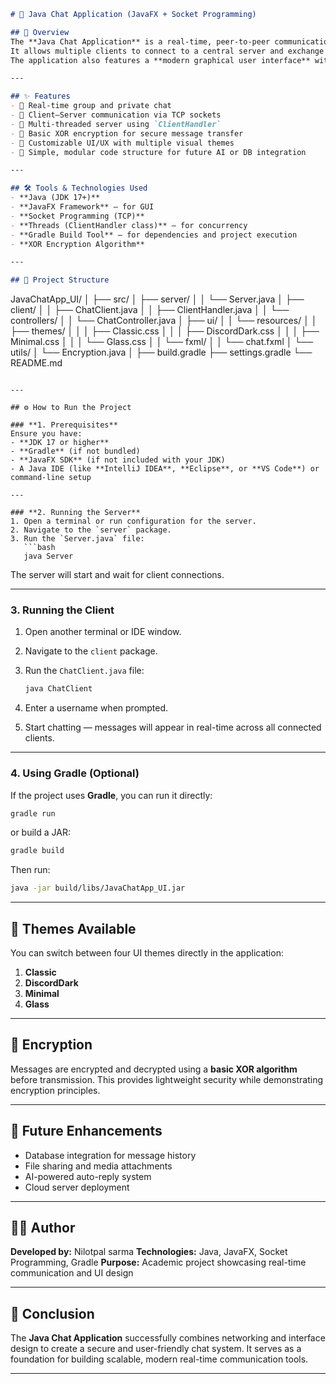 
```markdown
# 💬 Java Chat Application (JavaFX + Socket Programming)

## 📘 Overview
The **Java Chat Application** is a real-time, peer-to-peer communication system built using **Java, JavaFX, and Socket Programming**.  
It allows multiple clients to connect to a central server and exchange messages instantly through both **group** and **private chat** modes.  
The application also features a **modern graphical user interface** with multiple themes and basic message encryption for secure communication.

---

## ✨ Features
- 🔹 Real-time group and private chat  
- 🔹 Client–Server communication via TCP sockets  
- 🔹 Multi-threaded server using `ClientHandler`  
- 🔹 Basic XOR encryption for secure message transfer  
- 🔹 Customizable UI/UX with multiple visual themes  
- 🔹 Simple, modular code structure for future AI or DB integration  

---

## 🛠️ Tools & Technologies Used
- **Java (JDK 17+)**
- **JavaFX Framework** – for GUI
- **Socket Programming (TCP)**
- **Threads (ClientHandler class)** – for concurrency
- **Gradle Build Tool** – for dependencies and project execution
- **XOR Encryption Algorithm**

---

## 🧩 Project Structure
```

JavaChatApp_UI/
│
├── src/
│   ├── server/
│   │   └── Server.java
│   ├── client/
│   │   ├── ChatClient.java
│   │   ├── ClientHandler.java
│   │   └── controllers/
│   │       └── ChatController.java
│   ├── ui/
│   │   └── resources/
│   │       ├── themes/
│   │       │   ├── Classic.css
│   │       │   ├── DiscordDark.css
│   │       │   ├── Minimal.css
│   │       │   └── Glass.css
│   │       └── fxml/
│   │           └── chat.fxml
│   └── utils/
│       └── Encryption.java
│
├── build.gradle
├── settings.gradle
└── README.md

````

---

## ⚙️ How to Run the Project

### **1. Prerequisites**
Ensure you have:
- **JDK 17 or higher**
- **Gradle** (if not bundled)
- **JavaFX SDK** (if not included with your JDK)
- A Java IDE (like **IntelliJ IDEA**, **Eclipse**, or **VS Code**) or command-line setup

---

### **2. Running the Server**
1. Open a terminal or run configuration for the server.
2. Navigate to the `server` package.
3. Run the `Server.java` file:
   ```bash
   java Server
````

The server will start and wait for client connections.

---

### **3. Running the Client**

1. Open another terminal or IDE window.
2. Navigate to the `client` package.
3. Run the `ChatClient.java` file:

   ```bash
   java ChatClient
   ```
4. Enter a username when prompted.
5. Start chatting — messages will appear in real-time across all connected clients.

---

### **4. Using Gradle (Optional)**

If the project uses **Gradle**, you can run it directly:

```bash
gradle run
```

or build a JAR:

```bash
gradle build
```

Then run:

```bash
java -jar build/libs/JavaChatApp_UI.jar
```

---

## 🎨 Themes Available

You can switch between four UI themes directly in the application:

1. **Classic**
2. **DiscordDark**
3. **Minimal**
4. **Glass**

---

## 🔐 Encryption

Messages are encrypted and decrypted using a **basic XOR algorithm** before transmission.
This provides lightweight security while demonstrating encryption principles.

---

## 🚀 Future Enhancements

* Database integration for message history
* File sharing and media attachments
* AI-powered auto-reply system
* Cloud server deployment

---

## 👨‍💻 Author

**Developed by:** Nilotpal sarma
**Technologies:** Java, JavaFX, Socket Programming, Gradle
**Purpose:** Academic project showcasing real-time communication and UI design

---

## 🏁 Conclusion

The **Java Chat Application** successfully combines networking and interface design to create a secure and user-friendly chat system.
It serves as a foundation for building scalable, modern real-time communication tools.

---

```
